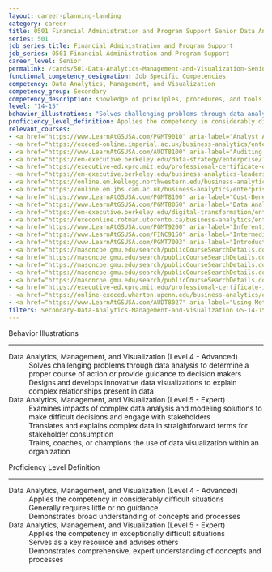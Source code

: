 ```yaml
---
layout: career-planning-landing
category: career
title: 0501 Financial Administration and Program Support Senior Data Analytics, Management, and Visualization
series: 501
job_series_title: Financial Administration and Program Support
job_series: 0501 Financial Administration and Program Support
career_level: Senior
permalink: /cards/501-Data-Analytics-Management-and-Visualization-Senior
functional_competency_designation: Job Specific Competencies
competency: Data Analytics, Management, and Visualization
competency_group: Secondary
competency_description: Knowledge of principles, procedures, and tools used to manage and analyze data in order to make conclusions about that information; identifies trends and metrics from large data sets; presents data in a visually clear way to enable decision makers to identify patterns and grasp difficult concepts.
level: "14-15"
behavior_illustrations: "Solves challenging problems through data analysis to determine a proper course of action or provide guidance to decision makers ? Designs and develops innovative data visualizations to explain complex relationships present in data ? ? Examines impacts of complex data analysis and modeling solutions to make difficult decisions and engage with stakeholders ? Translates and explains complex data in straightforward terms for stakeholder consumption ? Trains, coaches, or champions the use of data visualization within an organization"
proficiency_level_definition: Applies the competency in considerably difficult situations ? Generally requires little or no guidance ? Demonstrates broad understanding of concepts and processes ? Applies the competency in exceptionally difficult situations ? Serves as a key resource and advises others ? Demonstrates comprehensive, expert understanding of concepts and processes
relevant_courses: 
- <a href="https://www.LearnAtGSUSA.com/PGMT9010" aria-label="Analyst Applications (PGMT9010) - https://www.LearnAtGSUSA.com/PGMT9010">Analyst Applications (PGMT9010)</a>, Graduate School USA (GSUSA)
- <a href="https://execed-online.imperial.ac.uk/business-analytics/enterprise/?b2c_form=true&utm_campaign=gsa&utm_source=b2b" aria-label="Applied Business Analytics&#58; Decision-Making with Data- (with MIT Sloan Executive Education) - https://execed-online.imperial.ac.uk/business-analytics/enterprise/?b2c_form=true&utm_campaign=gsa&utm_source=b2b">Applied Business Analytics&#58; Decision-Making with Data- (with MIT Sloan Executive Education)</a>, Emeritus
- <a href="https://www.LearnAtGSUSA.com/AUDT8100" aria-label="Auditing with Data Analytics (AUDT8100) - https://www.LearnAtGSUSA.com/AUDT8100">Auditing with Data Analytics (AUDT8100)</a>, Graduate School USA (GSUSA)
- <a href="https://em-executive.berkeley.edu/data-strategy/enterprise/?b2c_form=true&utm_campaign=gsa&utm_source=b2b" aria-label="Business Analytics for Leaders - From Data to Decisions (with UC Berkeley Executive Education) - https://em-executive.berkeley.edu/data-strategy/enterprise/?b2c_form=true&utm_campaign=gsa&utm_source=b2b">Business Analytics for Leaders - From Data to Decisions (with UC Berkeley Executive Education)</a>, Emeritus
- <a href="https://executive-ed.xpro.mit.edu/professional-certificate-data-engineering/enterprise/?b2c_form=true&utm_campaign=gsa&utm_source=b2b" aria-label="Business Analytics&#58; Data-driven Decision Making (with Rotman School of Management at the University of Toronto) - https://executive-ed.xpro.mit.edu/professional-certificate-data-engineering/enterprise/?b2c_form=true&utm_campaign=gsa&utm_source=b2b">Business Analytics&#58; Data-driven Decision Making (with Rotman School of Management at the University of Toronto)</a>, Emeritus
- <a href="https://em-executive.berkeley.edu/business-analytics-leaders/enterprise/?b2c_form=true&utm_campaign=gsa&utm_source=b2b" aria-label="Business Analytics&#58; Decision Making with Data (with Northwestern University Kellogg School of Management Executive Education) - https://em-executive.berkeley.edu/business-analytics-leaders/enterprise/?b2c_form=true&utm_campaign=gsa&utm_source=b2b">Business Analytics&#58; Decision Making with Data (with Northwestern University Kellogg School of Management Executive Education)</a>, Emeritus
- <a href="https://online.em.kellogg.northwestern.edu/business-analytics/enterprise/?b2c_form=true&utm_campaign=gsa&utm_source=b2b" aria-label="Business Analytics&#58; Decision-Making Using Data (with Cambridge Judge Business School) - https://online.em.kellogg.northwestern.edu/business-analytics/enterprise/?b2c_form=true&utm_campaign=gsa&utm_source=b2b">Business Analytics&#58; Decision-Making Using Data (with Cambridge Judge Business School)</a>, Emeritus
- <a href="https://online.em.jbs.cam.ac.uk/business-analytics/enterprise/?b2c_form=true&utm_campaign=gsa&utm_source=b2b" aria-label="Business Analytics&#58; From Data to Insights (with Wharton Executive Education) - https://online.em.jbs.cam.ac.uk/business-analytics/enterprise/?b2c_form=true&utm_campaign=gsa&utm_source=b2b">Business Analytics&#58; From Data to Insights (with Wharton Executive Education)</a>, Emeritus
- <a href="https://www.LearnAtGSUSA.com/PGMT8100" aria-label="Cost-Benefit Analysis Workshop (PGMT8100) - https://www.LearnAtGSUSA.com/PGMT8100">Cost-Benefit Analysis Workshop (PGMT8100)</a>, Graduate School USA (GSUSA)
- <a href="https://www.LearnAtGSUSA.com/PGMT8050" aria-label="Data Analysis and Storytelling (PGMT8050) - https://www.LearnAtGSUSA.com/PGMT8050">Data Analysis and Storytelling (PGMT8050)</a>, Graduate School USA (GSUSA)
- <a href="https://em-executive.berkeley.edu/digital-transformation/enterprise/?b2c_form=true&utm_campaign=gsa&utm_source=b2b" aria-label="Data Strategy&#58; Leveraging Data as a Competitive Advantage (with UC Berkeley Executive Education) - https://em-executive.berkeley.edu/digital-transformation/enterprise/?b2c_form=true&utm_campaign=gsa&utm_source=b2b">Data Strategy&#58; Leveraging Data as a Competitive Advantage (with UC Berkeley Executive Education)</a>, Emeritus
- <a href="https://execonline.rotman.utoronto.ca/business-analytics/enterprise/?b2c_form=true&utm_campaign=gsa&utm_source=b2b" aria-label="Imperial Business Analytics&#58; From Data to Decisions (with Imperial College Business School of Education) - https://execonline.rotman.utoronto.ca/business-analytics/enterprise/?b2c_form=true&utm_campaign=gsa&utm_source=b2b">Imperial Business Analytics&#58; From Data to Decisions (with Imperial College Business School of Education)</a>, Emeritus
- <a href="https://www.LearnAtGSUSA.com/PGMT9200" aria-label="Inferential Statistics for Data Analysis (PGMT9200) - https://www.LearnAtGSUSA.com/PGMT9200">Inferential Statistics for Data Analysis (PGMT9200)</a>, Graduate School USA (GSUSA)
- <a href="https://www.LearnAtGSUSA.com/FINC9150" aria-label="Intermediate Decision Support Analytics (FINC9150) - https://www.LearnAtGSUSA.com/FINC9150">Intermediate Decision Support Analytics (FINC9150)</a>, Graduate School USA (GSUSA)
- <a href="https://www.LearnAtGSUSA.com/PGMT7003" aria-label="Introduction to Program Evaluation (PGMT7003) - https://www.LearnAtGSUSA.com/PGMT7003">Introduction to Program Evaluation (PGMT7003)</a>, Graduate School USA (GSUSA)
- <a href="https://masoncpe.gmu.edu/search/publicCourseSearchDetails.do?method=load&courseId=1738802&courseTitle=programming-for-data-science" aria-label="LHL 0210 Programming for Data Science - https://masoncpe.gmu.edu/search/publicCourseSearchDetails.do?method=load&courseId=1738802&courseTitle=programming-for-data-science">LHL 0210 Programming for Data Science</a>, GMU
- <a href="https://masoncpe.gmu.edu/search/publicCourseSearchDetails.do?method=load&courseId=2408921" aria-label="PEBU 0361 Accounting Analytics - https://masoncpe.gmu.edu/search/publicCourseSearchDetails.do?method=load&courseId=2408921">PEBU 0361 Accounting Analytics</a>, GMU
- <a href="https://masoncpe.gmu.edu/search/publicCourseSearchDetails.do?method=load&courseId=2408920" aria-label="PEBU 0361 Accounting Analytics - https://masoncpe.gmu.edu/search/publicCourseSearchDetails.do?method=load&courseId=2408920">PEBU 0361 Accounting Analytics</a>, GMU
- <a href="https://masoncpe.gmu.edu/search/publicCourseSearchDetails.do?method=load&courseId=2409106" aria-label="PEBU 0503 Data Analytics Strategic Leadership - https://masoncpe.gmu.edu/search/publicCourseSearchDetails.do?method=load&courseId=2409106">PEBU 0503 Data Analytics Strategic Leadership</a>, GMU
- <a href="https://masoncpe.gmu.edu/search/publicCourseSearchDetails.do?method=load&courseId=2417784" aria-label="PEBU 0671 Managing Data Quality and Integrity - https://masoncpe.gmu.edu/search/publicCourseSearchDetails.do?method=load&courseId=2417784">PEBU 0671 Managing Data Quality and Integrity</a>, GMU
- <a href="https://executive-ed.xpro.mit.edu/professional-certificate-in-data-science-and-analytics/enterprise/?b2c_form=true&utm_campaign=gsa&utm_source=b2b" aria-label="Professional Certificate in Data Engineering (with MIT xPRO) - https://executive-ed.xpro.mit.edu/professional-certificate-in-data-science-and-analytics/enterprise/?b2c_form=true&utm_campaign=gsa&utm_source=b2b">Professional Certificate in Data Engineering (with MIT xPRO)</a>, Emeritus
- <a href="https://online-execed.wharton.upenn.edu/business-analytics/enterprise/?b2c_form=true&utm_campaign=gsa&utm_source=b2b" aria-label="Professional Certificate in Data Science and Analytics (with MIT xPRO) - https://online-execed.wharton.upenn.edu/business-analytics/enterprise/?b2c_form=true&utm_campaign=gsa&utm_source=b2b">Professional Certificate in Data Science and Analytics (with MIT xPRO)</a>, Emeritus
- <a href="https://www.LearnAtGSUSA.com/AUDT8027" aria-label="Using Metrics to Assess Performance (AUDT8027) - https://www.LearnAtGSUSA.com/AUDT8027">Using Metrics to Assess Performance (AUDT8027)</a>, Graduate School USA (GSUSA)
filters: Secondary-Data-Analytics-Management-and-Visualization GS-14-15 series-0501
---
```


<div class="desktop:grid-col-6 margin-y-3">
  <div class="border-top-2 bg-white padding-3 shadow-5 height-full members-hover border-1px button-border border-top-blue radius-lg">
    <p class="text-bold label-color font-size-21">Behavior Illustrations</p>
    <hr class="hr-green"/>
    <dl class="text-base card-content-color"><dt>Data Analytics, Management, and Visualization (Level 4 - Advanced)</dt><dd>Solves challenging problems through data analysis to determine a proper course of action or provide guidance to decision makers </dd><dd> Designs and develops innovative data visualizations to explain complex relationships present in data </dd><dt>Data Analytics, Management, and Visualization (Level 5 - Expert)</dt><dd>Examines impacts of complex data analysis and modeling solutions to make difficult decisions and engage with stakeholders </dd><dd> Translates and explains complex data in straightforward terms for stakeholder consumption </dd><dd> Trains, coaches, or champions the use of data visualization within an organization</dd></dl>
  </div>
</div>
<div class="desktop:grid-col-6 margin-y-3">
  <div class="border-top-2 bg-white padding-3 shadow-5 height-full members-hover border-1px button-border border-top-blue radius-lg">
    <p class="text-bold label-color font-size-21">Proficiency Level Definition</p>
     <hr class="hr-green"/>
    <dl class="text-base card-content-color"><dt>Data Analytics, Management, and Visualization (Level 4 - Advanced)</dt><dd>Applies the competency in considerably difficult situations </dd><dd> Generally requires little or no guidance </dd><dd> Demonstrates broad understanding of concepts and processes</dd><dt>Data Analytics, Management, and Visualization (Level 5 - Expert)</dt><dd>Applies the competency in exceptionally difficult situations </dd><dd> Serves as a key resource and advises others </dd><dd> Demonstrates comprehensive, expert understanding of concepts and processes</dd></dl>
  </div>
</div>